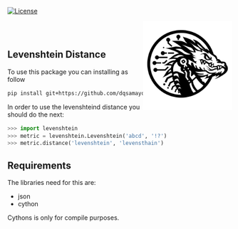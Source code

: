 [![License](https://img.shields.io/badge/License-Apache%202.0-blue.svg)](https://opensource.org/licenses/Apache-2.0)

<img src="https://raw.githubusercontent.com/DQsamayoa/personal-webpage/master/imgs/logo_vs_b.png" alt="logo" align="right" height="200">

<br></br>

Levenshtein Distance
--------

To use this package you can installing as follow
```bash
pip install git+https://github.com/dqsamayoa/pyLevenshteinDistance
```

In order to use the levenshteind distance you should do the next:

```python
>>> import levenshtein
>>> metric = levenshtein.Levenshtein('abcd', '!?')
>>> metric.distance('levenshtein', 'levensthain')
```

Requirements
--------

The libraries need for this are:

- json
- cython 

Cythons is only for compile purposes.
